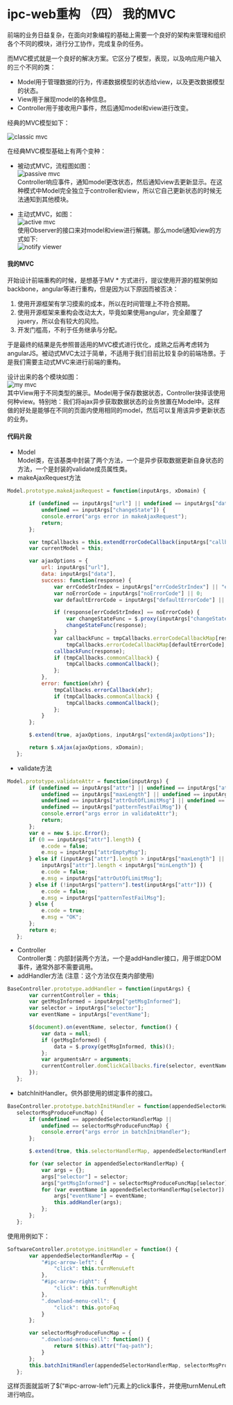 # ipc-web重构 （四） 我的MVC

前端的业务日益复杂，在面向对象编程的基础上需要一个良好的架构来管理和组织各个不同的模块，进行分工协作，完成复杂的任务。

而MVC模式就是一个良好的解决方案。它区分了模型，表现，以及响应用户输入的三个不同的类：

* Model用于管理数据的行为，传递数据模型的状态给view，以及更改数据模型的状态。
* View用于展现model的各种信息。
* Controller用于接收用户事件，然后通知model和view进行改变。

经典的MVC模型如下：

![classic mvc](images/classic-mvc.png)
 
在经典MVC模型基础上有两个变种：

* 被动式MVC，流程图如图：  
 ![passive mvc](images/passive-mvc.png)  
 Controller响应事件，通知model更改状态，然后通知view去更新显示。在这种模式中Model完全独立于controller和view，所以它自己更新状态的时候无法通知到其他模块。

* 主动式MVC，如图：  
 ![active mvc](images/active-mvc.png)  
 使用Observer的接口来对model和view进行解耦。那么model通知view的方式如下:  
 ![notify viewer](images/notify.png)

#### 我的MVC

开始设计前端重构的时候，是想基于MV * 方式进行，提议使用开源的框架例如backbone，angular等进行重构，但是因为以下原因而被否决：

1. 使用开源框架有学习摸索的成本，所以在时间管理上不符合预期。
2. 使用开源框架来重构会改动太大，毕竟如果使用angular，完全颠覆了jquery，所以会有较大的风险。
3. 开发门槛高，不利于任务继承与分配。

于是最终的结果是先参照普适用的MVC模式进行优化，成熟之后再考虑转为angularJS。被动式MVC太过于简单，不适用于我们目前比较复杂的前端场景。于是我们需要主动式MVC来进行前端的重构。

设计出来的各个模块如图：  
![my mvc](images/my-mvc.png)  
其中View用于不同类型的展示。Model用于保存数据状态，Controller抉择该使用何种view。特别地：我们将ajax异步获取数据状态的业务放置在Model中。这样做的好处是能够在不同的页面内使用相同的model，然后可以复用该异步更新状态的业务。

#### 代码片段
* Model  
 Model类，在该基类中封装了两个方法，一个是异步获取数据更新自身状态的方法，一个是封装的validate成员属性类。
 * makeAjaxRequest方法
 ```javascript
 Model.prototype.makeAjaxRequest = function(inputArgs, xDomain) {

        if (undefined == inputArgs["url"] || undefined == inputArgs["data"] || 
            undefined == inputArgs["changeState"]) {
            console.error("args error in makeAjaxRequest");
            return;
        };

        var tmpCallbacks = this.extendErrorCodeCallback(inputArgs["callbacks"]);
        var currentModel = this;

        var ajaxOptions = {
            url: inputArgs["url"],
            data: inputArgs["data"],
            success: function(response) {
                var errCodeStrIndex = inputArgs["errCodeStrIndex"] || "errorCode";
                var noErrorCode = inputArgs["noErrorCode"] || 0;
                var defaultErrorCode = inputArgs["defaultErrorCode"] || -1;

                if (response[errCodeStrIndex] == noErrorCode) {
                    var changeStateFunc = $.proxy(inputArgs["changeState"], currentModel);
                    changeStateFunc(response);
                }
                var callbackFunc = tmpCallbacks.errorCodeCallbackMap[response[errCodeStrIndex]] || 
                    tmpCallbacks.errorCodeCallbackMap[defaultErrorCode];
                callbackFunc(response);
                if (tmpCallbacks.commonCallback) {
                    tmpCallbacks.commonCallback();
                };
            },
            error: function(xhr) {
                tmpCallbacks.errorCallback(xhr);
                if (tmpCallbacks.commonCallback) {
                    tmpCallbacks.commonCallback();
                };
            }
        };

        $.extend(true, ajaxOptions, inputArgs["extendAjaxOptions"]);

        return $.xAjax(ajaxOptions, xDomain);
    };
 ```
 * validate方法
 ```javascript
 Model.prototype.validateAttr = function(inputArgs) {
        if (undefined == inputArgs["attr"] || undefined == inputArgs["attrEmptyMsg"] ||
            undefined == inputArgs["maxLength"] || undefined == inputArgs["minLength"] ||
            undefined == inputArgs["attrOutOfLimitMsg"] || undefined == inputArgs["pattern"] ||
            undefined == inputArgs["patternTestFailMsg"]) {
            console.error("args error in validateAttr");
            return;
        };
        var e = new $.ipc.Error();
        if (0 == inputArgs["attr"].length) {
            e.code = false;
            e.msg = inputArgs["attrEmptyMsg"];
        } else if (inputArgs["attr"].length > inputArgs["maxLength"] || 
            inputArgs["attr"].length < inputArgs["minLength"]) {
            e.code = false;
            e.msg = inputArgs["attrOutOfLimitMsg"];
        } else if (!inputArgs["pattern"].test(inputArgs["attr"])) {
            e.code = false;
            e.msg = inputArgs["patternTestFailMsg"];
        } else {
            e.code = true;
            e.msg = "OK";
        };
        return e;
    };
 ```
* Controller  
 Controller类：内部封装两个方法，一个是addHandler接口，用于绑定DOM事件，通常外部不需要调用。
 * addHandler方法 (注意：这个方法仅在类内部使用)
 ```javascript
 BaseController.prototype.addHandler = function(inputArgs) {
        var currentController = this;
        var getMsgInformed = inputArgs["getMsgInformed"];
        var selector = inputArgs["selector"];
        var eventName = inputArgs["eventName"];

        $(document).on(eventName, selector, function() {
            var data = null;
            if (getMsgInformed) {
                data = $.proxy(getMsgInformed, this)();
            };
            var argumentsArr = arguments;
            currentController.domClickCallbacks.fire(selector, eventName, data, argumentsArr);
        });
    };
 ```
 * batchInitHandler。供外部使用的绑定事件的接口。
 ```javascript
 BaseController.prototype.batchInitHandler = function(appendedSelectorHandlerMap, 
    selectorMsgProduceFuncMap) {
        if (undefined == appendedSelectorHandlerMap ||
            undefined == selectorMsgProduceFuncMap) {
            console.error("args error in batchInitHandler");
        };

        $.extend(true, this.selectorHandlerMap, appendedSelectorHandlerMap);

        for (var selector in appendedSelectorHandlerMap) {
            var args = {};
            args["selector"] = selector;
            args["getMsgInformed"] = selectorMsgProduceFuncMap[selector];
            for (var eventName in appendedSelectorHandlerMap[selector]) {
                args["eventName"] = eventName;
                this.addHandler(args);
            };
        };
    };
 ```  
 使用用例如下：
 ```javascript
 SoftwareController.prototype.initHandler = function() {
        var appendedSelectorHandlerMap = {
            "#ipc-arrow-left": {
                "click": this.turnMenuLeft
            },
            "#ipc-arrow-right": {
                "click": this.turnMenuRight
            },
            ".download-menu-cell": {
                "click": this.gotoFaq
            }
        };

        var selectorMsgProduceFuncMap = {
            ".download-menu-cell": function() {
                return $(this).attr("faq-path");
            }
        };
        this.batchInitHandler(appendedSelectorHandlerMap, selectorMsgProduceFuncMap);
    };
 ```  
 这样页面就监听了$(“#ipc-arrow-left”)元素上的click事件，并使用turnMenuLeft进行响应。
 